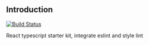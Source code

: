 ## Introduction

[![Build Status](https://travis-ci.org/bougieL/react-typescript-start.svg)](https://travis-ci.org/bougieL/react-typescript-start)

React typescript starter kit, integrate eslint and style lint
